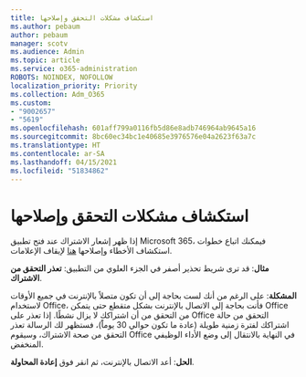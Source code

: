 ```yaml
---
title: استكشاف مشكلات التحقق وإصلاحها
ms.author: pebaum
author: pebaum
manager: scotv
ms.audience: Admin
ms.topic: article
ms.service: o365-administration
ROBOTS: NOINDEX, NOFOLLOW
localization_priority: Priority
ms.collection: Adm_O365
ms.custom:
- "9002657"
- "5619"
ms.openlocfilehash: 601aff799a0116fb5d86e8adb746964ab9645a16
ms.sourcegitcommit: 8bc60ec34bc1e40685e3976576e04a2623f63a7c
ms.translationtype: HT
ms.contentlocale: ar-SA
ms.lasthandoff: 04/15/2021
ms.locfileid: "51834862"
---
```

# <a name="troubleshoot-verification-issues"></a>استكشاف مشكلات التحقق وإصلاحها

إذا ظهر إشعار الاشتراك عند فتح تطبيق Microsoft 365، فيمكنك اتباع خطوات استكشاف الأخطاء وإصلاحها [هنا](https://support.office.com/article/a-subscription-notice-appears-when-i-open-a-microsoft-365-application-4cabe32c-f594-4c0e-9191-3d3ade10cceb) لإيقاف الإعلامات.

**مثال**: قد ترى شريط تحذير أصفر في الجزء العلوي من التطبيق: **تعذر التحقق من الاشتراك**.

**المشكلة**: على الرغم من أنك لست بحاجة إلى أن تكون متصلاً بالإنترنت في جميع الأوقات لاستخدام Office، فأنت بحاجة إلى الاتصال بالإنترنت بشكل متقطع حتى يتمكن Office من التحقق من أن اشتراكك لا يزال نشطًا. إذا تعذر على Office التحقق من حالة اشتراكك لفترة زمنية طويلة (عادة ما تكون حوالي 30 يوماًَ)، فستظهر لك الرسالة تعذر التحقق من صحة الاشتراك، وسيقوم Office في النهاية بالانتقال إلى وضع الأداء الوظيفي المنخفض.

**الحل**: أعد الاتصال بالإنترنت، ثم انقر فوق **إعادة المحاولة**.
